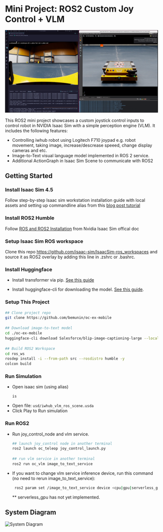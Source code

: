 # Mini Project: ROS2 Custom Joy Control + VLM

![Showcase image](docs/images/proj1-joycontrol-vlm.png "Showcase image")

This ROS2 mini project showcases a custom joystick control inputs to control robot in NVIDIA Isaac Sim with a simple perception engine (VLM). It includes the following features:
- Controlling iwhub robot using Logitech F710 joypad e.g. robot movement, taking image, increase/descrease speeed, change display cameras and etc. 
- Image-to-Text visual language model implemented in ROS 2 service.
- Additional ActionGraph in Isaac Sim Scene to communicate with ROS2 

## Getting Started

### Install Isaac Sim 4.5
Follow step-by-step Isaac sim workstation installation guide with local assets and setting up commandline alias from this [blog post tutorial](https://medium.com/@be.munin/speed-up-nvidia-isaac-sim-using-local-assets-a-complete-installation-guide-4121d823ec69)

### Install ROS2 Humble
Follow [ROS and ROS2 Installation](https://docs.isaacsim.omniverse.nvidia.com/latest/installation/install_ros.html) from Nvidia Isaac Sim offical doc

### Setup Isaac Sim ROS workspace
Clone this repo https://github.com/isaac-sim/IsaacSim-ros_workspaces and source it as ROS2 overlay by adding this line in .zshrc or .bashrc.

### Install Huggingface
- Install transformer via pip. [See this guide](https://huggingface.co/docs/transformers/en/installation)
  
- Install huggingface-cli for downloading the model. [See this guide](https://huggingface.co/docs/huggingface_hub/main/en/guides/cli).

### Setup This Project
```bash
## Clone project repo
git clone https://github.com/bemunin/oc-ex-mobile

## Download image-to-text model
cd ./oc-ex-mobile
huggingface-cli download Salesforce/blip-image-captioning-large --local-dir ./.models/blip-image-captioning-large

## Build ROS2 Workspace
cd ros_ws
rosdep install -i --from-path src --rosdistro humble -y
colcon build
```
### Run Simulation
- Open isaac sim (using alias)
    ```bash
    is
    ```
- Open file: `usd/iwhub_vlm_ros_scene.usda`
- Click Play to Run simulation


### Run ROS2

- Run joy_control_node and vlm service.
    ```bash
    ## launch joy_control node in another terminal
    ros2 launch oc_teleop joy_control_launch.py

    ## run vlm service in another terminal
    ros2 run oc_vlm image_to_text_service

    ```
- If you want to change vlm service inference device, run this command (no need to rerun image_to_text_service):
  ```bash
   ros2 param set /image_to_text_service device <cpu|gpu|serverless_gpu>

    ```
    ** serverless_gpu has not yet implemented.

## System Diagram

![System Diagram](docs/images/proj1-system-diagram.png "System Diagram")
